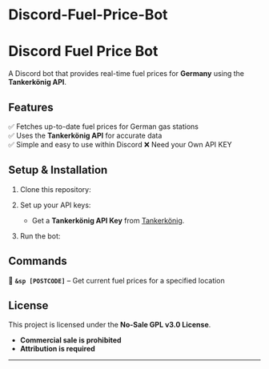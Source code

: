 # Discord-Fuel-Price-Bot


# **Discord Fuel Price Bot**  
A Discord bot that provides real-time fuel prices for **Germany** using the **Tankerkönig API**.  

## **Features**  
✅ Fetches up-to-date fuel prices for German gas stations  
✅ Uses the **Tankerkönig API** for accurate data  
✅ Simple and easy to use within Discord
❌ Need your Own API KEY

## **Setup & Installation**  
1. Clone this repository:  

2. Set up your API keys:  
   - Get a **Tankerkönig API Key** from [Tankerkönig](https://creativecommons.tankerkoenig.de).  

3. Run the bot:  

## **Commands**  
🔹 **`&sp [POSTCODE]`** – Get current fuel prices for a specified location  


## **License**  
This project is licensed under the **No-Sale GPL v3.0 License**.  
- **Commercial sale is prohibited**  
- **Attribution is required**  

---
